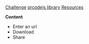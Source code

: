 [Challenge](https://devchallenges.io/challenge/qa-code-generator)
[qrcodejs library](https://cdnjs.com/libraries/qrcodejs)
[Resources](https://devchallenges.io/api/download?name=(javascript)qa-code-generator.zip)

**Content**
- Enter an url
- Download
- Share